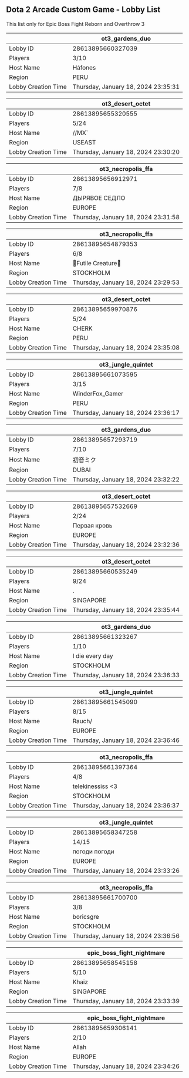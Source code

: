 ## Dota 2 Arcade Custom Game - Lobby List

This list only for Epic Boss Fight Reborn and Overthrow 3

|  | ot3_gardens_duo |
| ------ | ------ |
| Lobby ID | 28613895660327039 |
| Players | 3/10 |
| Host Name | Háfones |
| Region | PERU |
| Lobby Creation Time | Thursday, January 18, 2024 23:35:31 |


|  | ot3_desert_octet |
| ------ | ------ |
| Lobby ID | 28613895655320555 |
| Players | 5/24 |
| Host Name | //MX` |
| Region | USEAST |
| Lobby Creation Time | Thursday, January 18, 2024 23:30:20 |


|  | ot3_necropolis_ffa |
| ------ | ------ |
| Lobby ID | 28613895656912971 |
| Players | 7/8 |
| Host Name | ДЫРЯВОЕ СЕДЛО |
| Region | EUROPE |
| Lobby Creation Time | Thursday, January 18, 2024 23:31:58 |


|  | ot3_necropolis_ffa |
| ------ | ------ |
| Lobby ID | 28613895654879353 |
| Players | 6/8 |
| Host Name | 💜Futile Creature💜 |
| Region | STOCKHOLM |
| Lobby Creation Time | Thursday, January 18, 2024 23:29:53 |


|  | ot3_desert_octet |
| ------ | ------ |
| Lobby ID | 28613895659970876 |
| Players | 5/24 |
| Host Name | CHERK |
| Region | PERU |
| Lobby Creation Time | Thursday, January 18, 2024 23:35:08 |


|  | ot3_jungle_quintet |
| ------ | ------ |
| Lobby ID | 28613895661073595 |
| Players | 3/15 |
| Host Name | WinderFox_Gamer |
| Region | PERU |
| Lobby Creation Time | Thursday, January 18, 2024 23:36:17 |


|  | ot3_gardens_duo |
| ------ | ------ |
| Lobby ID | 28613895657293719 |
| Players | 7/10 |
| Host Name | 初音ミク |
| Region | DUBAI |
| Lobby Creation Time | Thursday, January 18, 2024 23:32:22 |


|  | ot3_desert_octet |
| ------ | ------ |
| Lobby ID | 28613895657532669 |
| Players | 2/24 |
| Host Name | Первая кровь |
| Region | EUROPE |
| Lobby Creation Time | Thursday, January 18, 2024 23:32:36 |


|  | ot3_desert_octet |
| ------ | ------ |
| Lobby ID | 28613895660535249 |
| Players | 9/24 |
| Host Name | . |
| Region | SINGAPORE |
| Lobby Creation Time | Thursday, January 18, 2024 23:35:44 |


|  | ot3_gardens_duo |
| ------ | ------ |
| Lobby ID | 28613895661323267 |
| Players | 1/10 |
| Host Name | I die every day |
| Region | STOCKHOLM |
| Lobby Creation Time | Thursday, January 18, 2024 23:36:33 |


|  | ot3_jungle_quintet |
| ------ | ------ |
| Lobby ID | 28613895661545090 |
| Players | 8/15 |
| Host Name | Rauch/ |
| Region | EUROPE |
| Lobby Creation Time | Thursday, January 18, 2024 23:36:46 |


|  | ot3_necropolis_ffa |
| ------ | ------ |
| Lobby ID | 28613895661397364 |
| Players | 4/8 |
| Host Name | telekinessiss <3 |
| Region | STOCKHOLM |
| Lobby Creation Time | Thursday, January 18, 2024 23:36:37 |


|  | ot3_jungle_quintet |
| ------ | ------ |
| Lobby ID | 28613895658347258 |
| Players | 14/15 |
| Host Name | погоди погоди |
| Region | EUROPE |
| Lobby Creation Time | Thursday, January 18, 2024 23:33:26 |


|  | ot3_necropolis_ffa |
| ------ | ------ |
| Lobby ID | 28613895661700700 |
| Players | 3/8 |
| Host Name | boricsgre |
| Region | STOCKHOLM |
| Lobby Creation Time | Thursday, January 18, 2024 23:36:56 |


|  | epic_boss_fight_nightmare |
| ------ | ------ |
| Lobby ID | 28613895658545158 |
| Players | 5/10 |
| Host Name | Khaiz |
| Region | SINGAPORE |
| Lobby Creation Time | Thursday, January 18, 2024 23:33:39 |


|  | epic_boss_fight_nightmare |
| ------ | ------ |
| Lobby ID | 28613895659306141 |
| Players | 2/10 |
| Host Name | Allah |
| Region | EUROPE |
| Lobby Creation Time | Thursday, January 18, 2024 23:34:26 |


